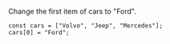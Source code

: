 Change the first item of cars to "Ford".

    const cars = ["Volvo", "Jeep", "Mercedes"];
    cars[0] = "Ford";
